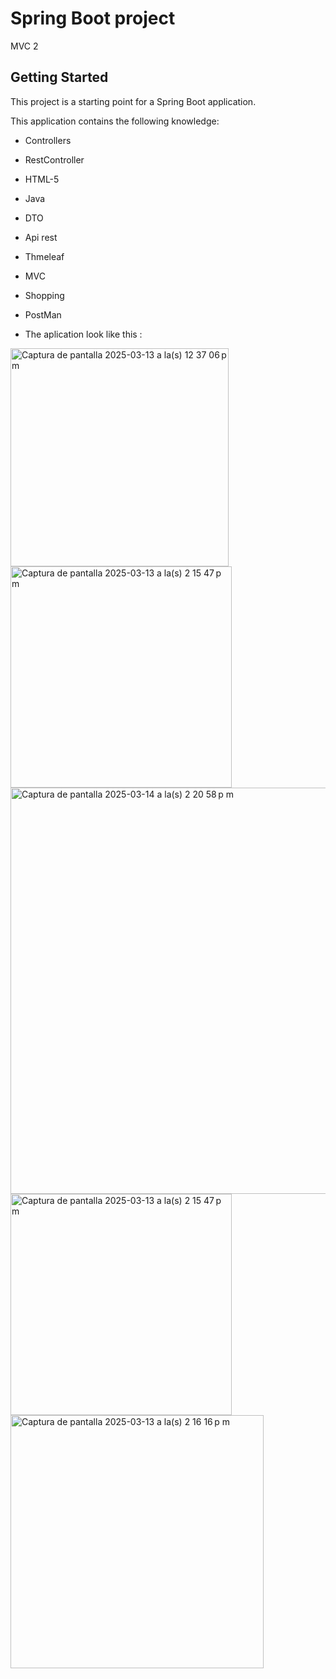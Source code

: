 # Spring Boot project 

MVC 2

## Getting Started

This project is a starting point for a Spring Boot application.

This application contains the following knowledge:
  
- Controllers
  
- RestController

- HTML-5

- Java

- DTO

- Api rest

- Thmeleaf

- MVC

- Shopping

- PostMan

- The aplication look like this :
  
<img width="349" alt="Captura de pantalla 2025-03-13 a la(s) 12 37 06 p m" src="https://github.com/user-attachments/assets/b82ca4d9-5fe5-41fc-b5b8-7eb1fddbe37d" />

<img width="354" alt="Captura de pantalla 2025-03-13 a la(s) 2 15 47 p m" src="https://github.com/user-attachments/assets/3326bc2e-57ff-4497-82bc-40f1cf1c8301" />

<img width="650" alt="Captura de pantalla 2025-03-14 a la(s) 2 20 58 p m" src="https://github.com/user-attachments/assets/1aa4c216-5af0-4a69-b753-5e9cf4ad0398" />

<img width="354" alt="Captura de pantalla 2025-03-13 a la(s) 2 15 47 p m" src="https://github.com/user-attachments/assets/79cafac9-445b-497f-892d-5b3d8664c37a" />

<img width="405" alt="Captura de pantalla 2025-03-13 a la(s) 2 16 16 p m" src="https://github.com/user-attachments/assets/4c747597-23cd-465c-8825-30adce458283" />

